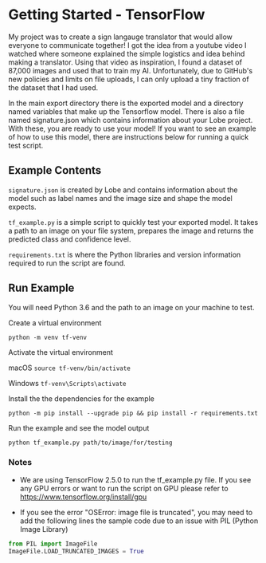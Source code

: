 # Getting Started - TensorFlow

My project was to create a sign langauge translator that would allow everyone to communicate together! I got the idea from a youtube video I watched where someone explained the simple logistics and idea behind making a translator. Using that video as inspiration, I found a dataset of 87,000 images and used that to train my AI. Unfortunately, due to GitHub's new policies and limits on file uploads, I can only upload a tiny fraction of the dataset that I had used. 

In the main export directory there is the exported model and a directory named variables that make up the Tensorflow model. There is also a file named signature.json which contains information about your Lobe project. With these, you are ready to use your model! If you want to see an example of how to use this model, there are instructions below for running a quick test script.


## Example Contents

`signature.json` is created by Lobe and contains information about the model such as label names and the image size and shape the model expects.

`tf_example.py` is a simple script to quickly test your exported model. It takes a path to an image on your file system, prepares the image and returns the predicted class and confidence level.

`requirements.txt` is where the Python libraries and version information required to run the script are found.

## Run Example

You will need Python 3.6 and the path to an image on your machine to test.

Create a virtual environment

`python -m venv tf-venv`

Activate the virtual environment

macOS `source tf-venv/bin/activate`

Windows `tf-venv\Scripts\activate`

Install the the dependencies for the example

`python -m pip install --upgrade pip && pip install -r requirements.txt`

Run the example and see the model output

`python tf_example.py path/to/image/for/testing`

### Notes

- We are using TensorFlow 2.5.0 to run the tf_example.py file. If you see any GPU errors or want to run the script on GPU please refer to https://www.tensorflow.org/install/gpu

- If you see the error "OSError: image file is truncated", you may need to add the following lines the sample code due to an issue with PIL (Python Image Library)

```python
from PIL import ImageFile
ImageFile.LOAD_TRUNCATED_IMAGES = True
```
